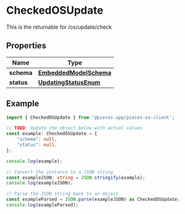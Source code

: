 
# CheckedOSUpdate

This is the returnable for /os/update/check

## Properties

Name | Type
------------ | -------------
**schema** | [**EmbeddedModelSchema**](EmbeddedModelSchema)
**status** | [**UpdatingStatusEnum**](UpdatingStatusEnum)

## Example

```typescript
import { CheckedOSUpdate } from '@pieces.app/pieces-os-client';

// TODO: Update the object below with actual values
const example: CheckedOSUpdate = {
    "schema": null,
    "status": null,
};

console.log(example);

// Convert the instance to a JSON string
const exampleJSON: string = JSON.stringify(example);
console.log(exampleJSON);

// Parse the JSON string back to an object
const exampleParsed = JSON.parse(exampleJSON) as CheckedOSUpdate;
console.log(exampleParsed);
```


